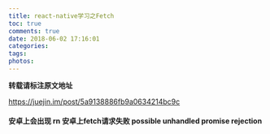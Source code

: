 ```yaml
---
title: react-native学习之Fetch
toc: true
comments: true
date: 2018-06-02 17:16:01
categories:
tags:
photos:
---
```


<!--more-->



**转载请标注原文地址**

https://juejin.im/post/5a9138886fb9a0634214bc9c


#### 安卓上会出现 rn 安卓上fetch请求失败 possible unhandled promise rejection
